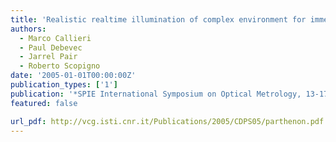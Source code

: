 ```yaml
---
title: 'Realistic realtime illumination of complex environment for immersive systems a case study: the Parthenon'
authors:
  - Marco Callieri
  - Paul Debevec
  - Jarrel Pair
  - Roberto Scopigno
date: '2005-01-01T00:00:00Z'
publication_types: ['1']
publication: '*SPIE International Symposium on Optical Metrology, 13-17 June 2005, Munich, Germany*'
featured: false

url_pdf: http://vcg.isti.cnr.it/Publications/2005/CDPS05/parthenon.pdf
---
```

